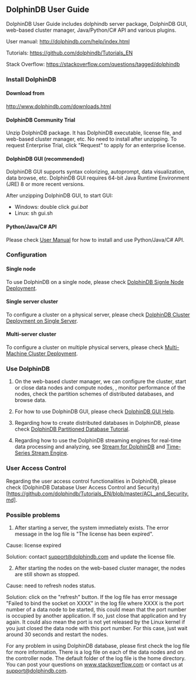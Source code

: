 ## DolphinDB User Guide

DolphinDB User Guide includes dolphindb server package, DolphinDB GUI, web-based cluster manager, Java/Python/C# API and various plugins.

User manual: http://dolphindb.com/help/index.html 

Tutorials: https://github.com/dolphindb/Tutorials_EN 

Stack Overflow: https://stackoverflow.com/questions/tagged/dolphindb 

### Install DolphinDB

#### Download from
http://www.dolphindb.com/downloads.html

#### DolphinDB Community Trial

Unzip DolphinDB package. It has DolphinDB executable, license file, and web-based cluster manager, etc. No need to install after unzipping. To request Enterprise Trial, click "Request" to apply for an enterprise license. 

#### DolphinDB GUI (recommended)

DolphinDB GUI supports syntax colorizing, autoprompt, data visualization, data browse, etc. DolphinDB GUI requires 64-bit Java Runtime Environment (JRE) 8 or more recent versions.

After unzipping DolphinDB GUI, to start GUI:
* Windows: double click *gui.bat*
* Linux: sh gui.sh

#### Python/Java/C# API
Please check [User Manual](https://dolphindb.com/help/ProgrammingAPIs/index.html) for how to install and use Python/Java/C# API. 

### Configuration

#### Single node
To use DolphinDB on a single node, please check [DolphinDB Signle Node Deployment](https://github.com/dolphindb/Tutorials_EN/blob/master/standalone_server.md).  

#### Single server cluster
To configure a cluster on a physical server, please check [DolphinDB Cluster Deployment on Single Server](https://github.com/dolphindb/Tutorials_EN/blob/master/single_machine_cluster_deploy.md). 

#### Multi-server cluster
To configure a cluster on multiple physical servers, please check [Multi-Machine Cluster Deployment](https://github.com/dolphindb/Tutorials_EN/blob/master/multi_machine_cluster_deployment.md ).

### Use DolphinDB

1. On the web-based cluster manager, we can configure the cluster, start or close data nodes and compute nodes, , monitor performance of the nodes, check the partition schemes of distributed databases, and browse data. 

2. For how to use DolphinDB GUI, please check [DolphinDB GUI Help](http://www.dolphindb.com/gui_help/).

3. Regarding how to create distributed databases in DolphinDB, please check [DolphinDB Partitioned Database Tutorial](https://github.com/dolphindb/Tutorials_EN/blob/master/database.md).

4. Regarding how to use the DolphinDB streaming engines for real-time data processing and analyzing, see [Stream for DolphinDB](https://dolphindb.net/dolphindb/tutorials_en/-/blob/master/streaming_tutorial.md) and [Time-Series Stream Engine](https://dolphindb.net/dolphindb/tutorials_en/-/blob/master/stream_aggregator.md).

### User Access Control
Regarding the user access control functionalities in DolphinDB, please check (DolphinDB Database User Access Control and Security)[https://github.com/dolphindb/Tutorials_EN/blob/master/ACL_and_Security.md].

### Possible problems
1. After starting a server, the system immediately exists. The error message in the log file is "The license has been expired". 

Cause: license expired

Solution: contact support@dolphindb.com and update the license file. 

2. After starting the nodes on the web-based cluster manager, the nodes are still shown as stopped. 

Cause: need to refresh nodes status. 

Solution: click on the "refresh" button. If the log file has error message  "Failed to bind the socket on XXXX" in the log file where XXXX is the port number of a data node to be started, this could mean that the port number is occupied by another application. If so, just close that application and try again. It could also mean the port is not yet released by the Linux kernel if you just closed the data node with this port number. For this case, just wait around 30 seconds and restart the nodes.

For any problem in using DolphinDB database, please first check the log file for more information. There is a log file on each of the data nodes and on the controller node. The default folder of the log file is the home directory. You can post your questions on www.stackoverflow.com or contact us at support@dolphindb.com. 


